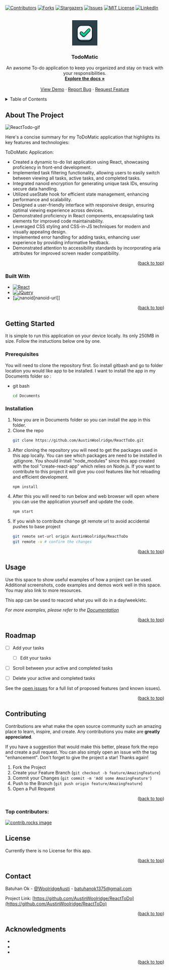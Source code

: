 <!-- Improved compatibility of back to top link: See: https://github.com/othneildrew/Best-README-Template/pull/73 -->
<a id="readme-top"></a>
<!--
*** Thanks for checking out the Best-README-Template. If you have a suggestion
*** that would make this better, please fork the repo and create a pull request
*** or simply open an issue with the tag "enhancement".
*** Don't forget to give the project a star!
*** Thanks again! Now go create something AMAZING! :D
-->



<!-- PROJECT SHIELDS -->
<!--
*** I'm using markdown "reference style" links for readability.
*** Reference links are enclosed in brackets [ ] instead of parentheses ( ).
*** See the bottom of this document for the declaration of the reference variables
*** for contributors-url, forks-url, etc. This is an optional, concise syntax you may use.
*** https://www.markdownguide.org/basic-syntax/#reference-style-links
-->
[![Contributors][contributors-shield]][contributors-url]
[![Forks][forks-shield]][forks-url]
[![Stargazers][stars-shield]][stars-url]
[![Issues][issues-shield]][issues-url]
[![MIT License][license-shield]][license-url]
[![LinkedIn][linkedin-shield]][linkedin-url]



<!-- PROJECT LOGO -->
<br />
<div align="center">
  <a href="https://github.com/AustinWoolridge/ReactToDo">
    <img src="/public/ReactTodo-icon.jpeg" alt="Logo" width="80" height="80">
  </a>

<h3 align="center">TodoMatic</h3>

  <p align="center">
    An awsome To-do application to keep you organized and stay on track with your responsibilities.
    <br />
    <a href="https://github.com/AustinWoolridge/ReactToDo"><strong>Explore the docs »</strong></a>
    <br />
    <br />
    <a href="https://github.com/AustinWoolridge/ReactToDo">View Demo</a>
    ·
    <a href="https://github.com/AustinWoolridge/ReactToDo/issues/new?labels=bug&template=bug-report---.md">Report Bug</a>
    ·
    <a href="https://github.com/AustinWoolridge/ReactToDo/issues/new?labels=enhancement&template=feature-request---.md">Request Feature</a>
  </p>
</div>



<!-- TABLE OF CONTENTS -->
<details>
  <summary>Table of Contents</summary>
  <ol>
    <li>
      <a href="#about-the-project">About The Project</a>
      <ul>
        <li><a href="#built-with">Built With</a></li>
      </ul>
    </li>
    <li>
      <a href="#getting-started">Getting Started</a>
      <ul>
        <li><a href="#prerequisites">Prerequisites</a></li>
        <li><a href="#installation">Installation</a></li>
      </ul>
    </li>
    <li><a href="#usage">Usage</a></li>
    <li><a href="#roadmap">Roadmap</a></li>
    <li><a href="#contributing">Contributing</a></li>
    <li><a href="#license">License</a></li>
    <li><a href="#contact">Contact</a></li>
    <li><a href="#acknowledgments">Acknowledgments</a></li>
  </ol>
</details>



<!-- ABOUT THE PROJECT -->
## About The Project

<img src="/public/ReactTodo-gif.gif" alt="ReactTodo-gif">

Here's a concise summary for my ToDoMatic application that highlights its key features and technologies:

ToDoMatic Application:

- Created a dynamic to-do list application using React, showcasing proficiency in front-end development.
- Implemented task filtering functionality, allowing users to easily switch between viewing all tasks, active tasks, and completed tasks.
- Integrated nanoid encryption for generating unique task IDs, ensuring secure data handling.
- Utilized useState hook for efficient state management, enhancing performance and scalability.
- Designed a user-friendly interface with responsive design, ensuring optimal viewing experience across devices.
- Demonstrated proficiency in React components, encapsulating task elements for improved code maintainability.
- Leveraged CSS styling and CSS-in-JS techniques for modern and visually appealing design.
- Implemented error handling for adding tasks, enhancing user experience by providing informative feedback.
- Demonstrated attention to accessibility standards by incorporating aria attributes for improved screen reader compatibility.

<p align="right">(<a href="#readme-top">back to top</a>)</p>



### Built With

* [![React][React.js]][React-url]
* [![JQuery][JQuery.com]][JQuery-url]
* [![nanoid][https://github.com/ai/nanoid][nanoid-url]]

<p align="right">(<a href="#readme-top">back to top</a>)</p>



<!-- GETTING STARTED -->
## Getting Started

It is simple to run this application on your device locally. Its only 250MB in size. Follow the instuctions below one by one.

### Prerequisites

You will need to clone the repository first. So install gitbash and go to folder location you would like app to be installed. I want to install the app in my Documents folder so :
* git bash
  ```sh
  cd Documents
  ```

### Installation

1. Now you are in Documents folder so you can install the app in this folder.
2. Clone the repo
   ```sh
   git clone https://github.com/AustinWoolridge/ReactToDo.git
   ```
3. After cloning the repository you will need to get the packages used in this app locally. You can see which packages are need to be installed in .gitignore. You should install "node_modules" since this app created with the tool "create-react-app" which relies on Node.js. If you want to contribute to this project it will give you cool features like hot reloading and efficient development.
   ```sh
   npm install
   ```
4. After this you will need to run below and web browser will open where you can use the application yourself and update the code.
    ```sh
   npm start
   ```
5. If you wish to contribute change git remote url to avoid accidental pushes to base project
   ```sh
   git remote set-url origin AustinWoolridge/ReactToDo
   git remote -v # confirm the changes
   ```

<p align="right">(<a href="#readme-top">back to top</a>)</p>



<!-- USAGE EXAMPLES -->
## Usage

Use this space to show useful examples of how a project can be used. Additional screenshots, code examples and demos work well in this space. You may also link to more resources.

This app can be used to reacord what you will do in a day/week/etc.

_For more examples, please refer to the [Documentation](https://example.com)_

<p align="right">(<a href="#readme-top">back to top</a>)</p>



<!-- ROADMAP -->
## Roadmap

- [ ] Add your tasks
    - [ ] Edit your tasks
- [ ] Scroll between your active and completed tasks
- [ ] Delete your active and completed tasks


See the [open issues](https://github.com/AustinWoolridge/ReactToDo/issues) for a full list of proposed features (and known issues).

<p align="right">(<a href="#readme-top">back to top</a>)</p>



<!-- CONTRIBUTING -->
## Contributing

Contributions are what make the open source community such an amazing place to learn, inspire, and create. Any contributions you make are **greatly appreciated**.

If you have a suggestion that would make this better, please fork the repo and create a pull request. You can also simply open an issue with the tag "enhancement".
Don't forget to give the project a star! Thanks again!

1. Fork the Project
2. Create your Feature Branch (`git checkout -b feature/AmazingFeature`)
3. Commit your Changes (`git commit -m 'Add some AmazingFeature'`)
4. Push to the Branch (`git push origin feature/AmazingFeature`)
5. Open a Pull Request

<p align="right">(<a href="#readme-top">back to top</a>)</p>

### Top contributors:

<a href="https://github.com/AustinWoolridge/ReactToDo/graphs/contributors">
  <img src="https://contrib.rocks/image?repo=AustinWoolridge/ReactToDo" alt="contrib.rocks image" />
</a>



<!-- LICENSE -->
## License

Currently there is no License for this app.

<p align="right">(<a href="#readme-top">back to top</a>)</p>



<!-- CONTACT -->
## Contact

Batuhan Ok - [@WoolridgeAusti](https://twitter.com/WoolridgeAusti) - batuhanok1375@gmail.com

Project Link: [https://github.com/AustinWoolridge/ReactToDo](https://github.com/AustinWoolridge/ReactToDo)

<p align="right">(<a href="#readme-top">back to top</a>)</p>



<!-- ACKNOWLEDGMENTS -->
## Acknowledgments

* []()
* []()
* []()

<p align="right">(<a href="#readme-top">back to top</a>)</p>



<!-- MARKDOWN LINKS & IMAGES -->
<!-- https://www.markdownguide.org/basic-syntax/#reference-style-links -->
[contributors-shield]: https://img.shields.io/github/contributors/AustinWoolridge/ReactToDo.svg?style=for-the-badge
[contributors-url]: https://github.com/AustinWoolridge/ReactToDo/graphs/contributors
[forks-shield]: https://img.shields.io/github/forks/AustinWoolridge/ReactToDo.svg?style=for-the-badge
[forks-url]: https://github.com/AustinWoolridge/ReactToDo/network/members
[stars-shield]: https://img.shields.io/github/stars/AustinWoolridge/ReactToDo.svg?style=for-the-badge
[stars-url]: https://github.com/AustinWoolridge/ReactToDo/stargazers
[issues-shield]: https://img.shields.io/github/issues/AustinWoolridge/ReactToDo.svg?style=for-the-badge
[issues-url]: https://github.com/AustinWoolridge/ReactToDo/issues
[license-shield]: https://img.shields.io/github/license/AustinWoolridge/ReactToDo.svg?style=for-the-badge
[license-url]: https://github.com/AustinWoolridge/ReactToDo/blob/master/LICENSE.txt
[linkedin-shield]: https://img.shields.io/badge/-LinkedIn-black.svg?style=for-the-badge&logo=linkedin&colorB=555
[linkedin-url]: https://linkedin.com/in/batuhan-ok-095654228
[product-screenshot]: images/screenshot.png
[Next.js]: https://img.shields.io/badge/next.js-000000?style=for-the-badge&logo=nextdotjs&logoColor=white
[Next-url]: https://nextjs.org/
[React.js]: https://img.shields.io/badge/React-20232A?style=for-the-badge&logo=react&logoColor=61DAFB
[React-url]: https://reactjs.org/
[Vue.js]: https://img.shields.io/badge/Vue.js-35495E?style=for-the-badge&logo=vuedotjs&logoColor=4FC08D
[Vue-url]: https://vuejs.org/
[Angular.io]: https://img.shields.io/badge/Angular-DD0031?style=for-the-badge&logo=angular&logoColor=white
[Angular-url]: https://angular.io/
[Svelte.dev]: https://img.shields.io/badge/Svelte-4A4A55?style=for-the-badge&logo=svelte&logoColor=FF3E00
[Svelte-url]: https://svelte.dev/
[Laravel.com]: https://img.shields.io/badge/Laravel-FF2D20?style=for-the-badge&logo=laravel&logoColor=white
[Laravel-url]: https://laravel.com
[Bootstrap.com]: https://img.shields.io/badge/Bootstrap-563D7C?style=for-the-badge&logo=bootstrap&logoColor=white
[Bootstrap-url]: https://getbootstrap.com
[JQuery.com]: https://img.shields.io/badge/jQuery-0769AD?style=for-the-badge&logo=jquery&logoColor=white
[JQuery-url]: https://jquery.com 

[https://github.com/ai/nanoid]: https://img.shields.io/badge/github
[nanoid-url]: https://github.com/ai/nanoid
